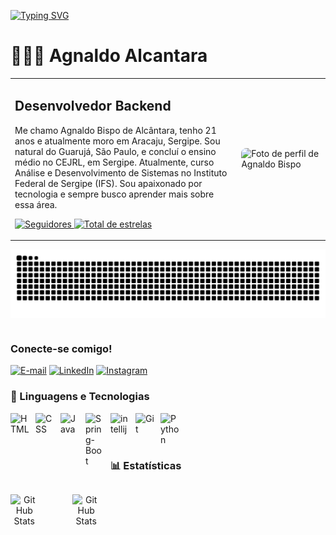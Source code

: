 
<a href="https://git.io/typing-svg"><img src="https://readme-typing-svg.demolab.com?font=Fira+Code&weight=700&pause=500&multiline=true&width=635&height=90&lines=Ol%C3%A1!+Eu+sou+Agnaldo+Alcantara+e+este+%C3%A9+o+espa%C3%A7o;+onde+tecnologia+e+prop%C3%B3sito+se+encontram." alt="Typing SVG" /></a>

# 👩🏻‍💻 Agnaldo Alcantara


<table>
  <tr>
    <td style="vertical-align: top; max-width: 600px;">
      <h2><strong>Desenvolvedor Backend</strong></h2>
      <p>
        Me chamo Agnaldo Bispo de Alcântara, tenho 21 anos e atualmente moro em Aracaju, Sergipe. Sou natural do Guarujá, São Paulo, e concluí o ensino médio no CEJRL, em Sergipe. Atualmente, curso Análise e Desenvolvimento de Sistemas no Instituto Federal de Sergipe (IFS). Sou apaixonado por tecnologia e sempre busco aprender mais sobre essa área.
      </p>
      <p>
        <a href="https://github.com/AgnaldoAlcantara?tab=followers">
          <img 
            alt="Seguidores" 
            title="Me siga no GitHub" 
            src="https://custom-icon-badges.demolab.com/github/followers/AgnaldoAlcantara?color=%23E05D44&labelColor=%23E05D44&style=for-the-badge&logo=github&label=Seguidores&logoColor=white"
          />
        </a>
        <a href="https://github.com/AgnaldoAlcantara?tab=repositories">
          <img 
            alt="Total de estrelas" 
            title="Total de estrelas GitHub" 
            src="https://custom-icon-badges.demolab.com/github/stars/AgnaldoAlcantara?color=236ad3&style=for-the-badge&labelColor=236ad3&logo=star&label=estrelas"
          />
        </a>
      </p>
    </td>
    <td>
      <img
        width="1600px"
        src="https://avatars.githubusercontent.com/u/178010736?s=400&u=1725d5df1699a1dc82fee3d279fc4773731cd39f&v=4"
        alt="Foto de perfil de Agnaldo Bispo"
        style="border-radius: 8px;"
      />
    </td>
  </tr>
</table>



<div>
        <picture align="center">
            <source media="(prefers-color-scheme: dark)"            srcset="https://raw.githubusercontent.com/AgnaldoAlcantara/AgnaldoAlcantara/output/github-contribution-grid-snake-dark.svg">
            <source media="(prefers-color-scheme: light)" srcset="https://raw.githubusercontent.com/AgnaldoAlcantara/AgnaldoAlcantara/output/github-contribution-grid-snake-dark.svg">
            <img align="center" alt="github contribution grid snake animation" src="https://raw.githubusercontent.com/AgnaldoAlcantara/AgnaldoAlcantara/output/github-contribution-grid-snake.svg">
        </picture>
</div>

#

<img align="right" alt="" height="220px" src="./src/gato.gif">

<h3 align="left">Conecte-se comigo!</h3>

[![E-mail](https://img.shields.io/badge/Email-000?style=for-the-badge&logo=microsoft-outlook&logoColor=FF00F6)](mailto:agnaldoalcantara57@gmail.com)
[![LinkedIn](https://img.shields.io/badge/LinkedIn-000?style=for-the-badge&logo=linkedin&logoColor=FF00F6)](https://www.linkedin.com/in/agnaldo-bispo-96091628a/)
[![Instagram](https://img.shields.io/badge/Instagram-000?style=for-the-badge&logo=instagram&logoColor=FF00F6)](https://www.instagram.com/seu_usuario/)

### 🤖 Linguagens e Tecnologias
<div align="left" style="gap: 20px;">
    <img 
        align="left" 
        alt="HTML"
        title="HTML" 
        width="30px" 
        style="padding-right: 10px;" 
        src="https://cdn.jsdelivr.net/gh/devicons/devicon@latest/icons/html5/html5-original.svg" 
    />
    <img 
        align="left" 
        alt="CSS" 
        title="CSS"
        width="30px" 
        style="padding-right: 10px;" 
        src="https://cdn.jsdelivr.net/gh/devicons/devicon@latest/icons/css3/css3-original.svg" 
    />
    <img
        align="left"
        alt="Java"
        title="Java"
        width="30px"
        style="padding-right: 10px"
        src="https://cdn.jsdelivr.net/gh/devicons/devicon@latest/icons/java/java-original.svg"
    />
    <img
        align="left"
        alt="Spring-Boot"
        title="Spring-Boot"
        width="30px"
        style="padding-right: 10px"
        src="https://cdn.jsdelivr.net/gh/devicons/devicon@latest/icons/spring/spring-original.svg"
    />
    <img 
        align="left" 
        alt="intellij" 
        title="intellij"
        width="30px" 
        style="padding-right: 10px;" 
        src="https://cdn.jsdelivr.net/gh/devicons/devicon@latest/icons/intellij/intellij-original.svg" 
    /> 
    <img 
        align="left" 
        alt="Git" 
        title="Git"
        width="30px" 
        style="padding-right: 10px;" 
        src="https://cdn.jsdelivr.net/gh/devicons/devicon@latest/icons/git/git-original.svg" 
    />
    <img 
        align="left" 
        alt="Python" 
        title="Python"
        width="30px" 
        style="padding-right: 10px;" 
        src="https://cdn.jsdelivr.net/gh/devicons/devicon@latest/icons/python/python-original.svg" 
    />
    
</div>


<br/>

<br/>

#


### 📊 Estatísticas


<div style="display:flex" align="center">
<p>
  <img 
    align="left" 
    alt="GitHub Stats" 
    height="200" 
    width="45%"
    src="https://github-readme-stats.vercel.app/api?username=AgnaldoAlcantara&show_icons=true&theme=tokyonight&include_all_commits=true&locale=pt-br" 
  />
</p>
<p>
<img 
      align="left" 
      alt="GitHub Stats" 
      height="200"
      width="45%"
      src="https://github-readme-stats.vercel.app/api/top-langs/?username=AgnaldoAlcantara&theme=tokyonight&layout=compact&custom_title=Tecnologias&langs_count=9" 
  />

</p>
</div>
